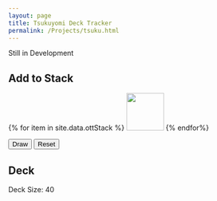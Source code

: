 ```yaml
---
layout: page
title: Tsukuyomi Deck Tracker
permalink: /Projects/tsuku.html
---
```


<link rel="stylesheet" href="../css/tsuku.css">
<script src="../js/tsuku.js"></script>

Still in Development

<!-- Fill Deck -->


<div class="left-half">

<h2>Add to Stack</h2>

<div id="cardImages">
{% for item in site.data.ottStack %}
    <img src="{{item.img}}" width=75px onclick="addCard('{{item.name}}', '{{item.img}}')" />
{% endfor%}
</div>

<button onclick="drawCard()">Draw</button>
<button onclick="resetDeck()">Reset</button>

</div>
 

<div class="right-half">

<h2>Deck</h2>
<span id="cardCount">Deck Size: 40</span>
<ul>
    <span id="deckPlace"></span>
</ul>

</div>

<script> 
    resetDeck();
</script>